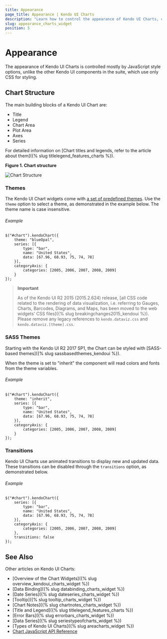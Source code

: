 ```yaml
---
title: Appearance
page_title: Appearance | Kendo UI Charts
description: "Learn how to control the appearance of Kendo UI Charts, change their themes and manage their animated transitions."
slug: appearance_charts_widget
position: 5
---
```


# Appearance

The appearance of Kendo UI Charts is controlled mostly by JavaScript style options, unlike the other Kendo UI components in the suite, which use only CSS for styling.

## Chart Structure

The main building blocks of a Kendo UI Chart are:

*   Title
*   Legend
*   Chart Area
*   Plot Area
*   Axes
*   Series

For detailed information on [Chart titles and legends, refer to the article about them]({% slug titlelegend_features_charts %}).

**Figure 1. Chart structure**

![Chart Structure](/controls/charts/chart-structure.png)

### Themes

The Kendo UI Chart widgets come with [a set of predefined themes](/styles-and-layout/appearance-styling). Use the `theme` option to select a theme, as demonstrated in the example below. The theme name is case insensitive.

###### Example

    $("#chart").kendoChart({
        theme: "blueOpal",
        series: [{
            type: "bar",
            name: "United States",
            data: [67.96, 68.93, 75, 74, 78]
        }],
        categoryAxis: {
            categories: [2005, 2006, 2007, 2008, 2009]
        }
    });

> **Important**
>
> As of the Kendo UI R2 2015 (2015.2.624) release, [all CSS code related to the rendering of data visualization, i.e. referring to Gauges, Charts, Barcodes, Diagrams, and Maps, has been moved to the web widgets' CSS files]({% slug breakingchanges2015_kendoui %}). Please remove any legacy references to `kendo.dataviz.css` and `kendo.dataviz.[theme].css`.

### SASS Themes

Starting with the Kendo UI R2 2017 SP1, the Chart can be styled with [SASS-based themes]({% slug sassbasedthemes_kendoui %}).

When the theme is set to "inherit" the component will read colors and fonts from the theme variables.

###### Example

    $("#chart").kendoChart({
        theme: "inherit",
        series: [{
            type: "bar",
            name: "United States",
            data: [67.96, 68.93, 75, 74, 78]
        }],
        categoryAxis: {
            categories: [2005, 2006, 2007, 2008, 2009]
        }
    });


### Transitions

Kendo UI Charts use animated transitions to display new and updated data. These transitions can be disabled through the `transitions` option, as demonstrated below.

###### Example

    $("#chart").kendoChart({
        series: [{
            type: "bar",
            name: "United States",
            data: [67.96, 68.93, 75, 74, 78]
        }],
        categoryAxis: {
            categories: [2005, 2006, 2007, 2008, 2009]
        },
        transitions: false
    });

## See Also

Other articles on Kendo UI Charts:

* [Overview of the Chart Widgets]({% slug overview_kendoui_charts_widget %})
* [Data Binding]({% slug databinding_charts_widget %})
* [Date Series]({% slug dateseries_charts_widget %})
* [Tooltip]({% slug tooltip_charts_widget %})
* [Chart Notes]({% slug chartnotes_charts_widget %})
* [Title and Legend]({% slug titlelegend_features_charts %})
* [Error Bars]({% slug errorbars_charts_widget %})
* [Data Series]({% slug seriestypeofcharts_widget %})
* [Types of Kendo UI Charts]({% slug areacharts_widget %})
* [Chart JavaScript API Reference](/api/javascript/dataviz/ui/chart)
